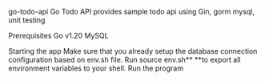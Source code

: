 go-todo-api
Go Todo API provides sample todo api using Gin, gorm mysql, unit testing

Prerequisites
Go v1.20
MySQL

Starting the app
Make sure that you already setup the database connection configuration based on env.sh file.
Run source env.sh** **to export all environment variables to your shell.
Run the program